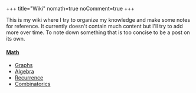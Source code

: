 +++
title="Wiki"
nomath=true
noComment=true
+++

This is my wiki where I try to organize my knowledge and make some notes for reference. It currently doesn't contain much content but I'll try to add more over time.
To note down something that is too concise to be a post on its own.


#### [Math](#)
	
- [Graphs](/wikipages/graphs)
- [Algebra](/wikipages/algebra)
- [Recurrence](/wikipages/recurrence)
- [Combinatorics](/wikipages/combinatorics)
